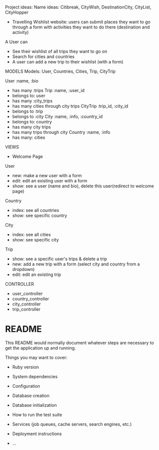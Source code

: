 Project ideas:
Name ideas: Citibreak, CityWish, DestinationCity, CityList, CityHopper

- Travelling Wishlist website: users can submit places they want to go through a form with activities they want to do there (destination and activity)


A User can
- See their wishlist of all trips they want to go on
- Search for cities and countries
- A user can add a new trip to their wishlist (with a form)

MODELS
Models: User, Countries, Cities, Trip, CityTrip

User :name, :bio
 - has many :trips
Trip :name, :user_id
 - belongs to: user
 - has many :city_trips
 - has many cities through city trips
CityTrip :trip_id, :city_id
 - belongs to :trip
 - belongs to :city
City :name, :info, :country_id
 - belongs to: country
 - has many city trips
 - has many trips through city
Country :name, :info
 - has many: cities


VIEWS
- Welcome Page

User
- new: make a new user with a form
- edit: edit an existing user with a form
- show: see a user (name and bio), delete this user(redirect to welcome page)

Country
- index: see all countries
- show: see specific country

City
- index: see all cities
- show: see specific city

Trip
- show: see a specific user's trips & delete a trip
- new: add a new trip with a form (select city and country from a dropdown)
- edit: edit an existing trip

CONTROLLER
- user_controller
- country_controller
- city_controller
- trip_controller

# README

This README would normally document whatever steps are necessary to get the
application up and running.

Things you may want to cover:

* Ruby version

* System dependencies

* Configuration

* Database creation

* Database initialization

* How to run the test suite

* Services (job queues, cache servers, search engines, etc.)

* Deployment instructions

* ...
